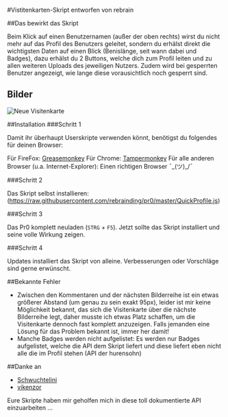 #Vistitenkarten-Skript
entworfen von rebrain

##Das bewirkt das Skript

Beim Klick auf einen Benutzernamen (außer der oben rechts) wirst du nicht mehr auf das Profil des Benutzers geleitet, sondern
du erhälst direkt die wichtigsten Daten auf einen Blick (Benislänge, seit wann dabei und Badges), dazu erhälst du 2 Buttons,
welche dich zum Profil leiten und zu allen weiteren Uploads des jeweiligen Nutzers. Zudem wird bei gesperrten Benutzer
angezeigt, wie lange diese vorausichtlich noch gesperrt sind.

## Bilder

![Neue Visitenkarte](https://cloud.githubusercontent.com/assets/12076656/7306253/2584dc36-ea04-11e4-9966-7cd45c73ecc7.png)

##Installation
###Schritt 1

Damit ihr überhaupt Userskripte verwenden könnt, benötigst du folgendes für deinen Browser:

Für FireFox: [Greasemonkey](https://addons.mozilla.org/de/firefox/addon/greasemonkey/)
Für Chrome: [Tampermonkey](https://chrome.google.com/webstore/detail/tampermonkey/dhdgffkkebhmkfjojejmpbldmpobfkfo?hl=de)
Für alle anderen Browser (u.a. Internet-Explorer): Einen richtigen Browser ¯\_(ツ)_/¯

###Schritt 2

Das Skript selbst installieren:
(https://raw.githubusercontent.com/rebrainding/pr0/master/QuickProfile.js)

###Schritt 3

Das Pr0 komplett neuladen (`STRG` + `F5`). Jetzt sollte das Skript installiert und seine volle Wirkung zeigen.

###Schritt 4

Updates installiert das Skript von alleine. Verbesserungen oder Vorschläge sind gerne erwünscht.

##Bekannte Fehler

* Zwischen den Kommentaren und der nächsten Bilderreihe ist ein etwas größerer Abstand (um genau zu sein exakt 95px),
leider ist mir keine Möglichkeit bekannt, das sich die Visitenkarte über die nächste Bilderreihe legt, daher musste
ich etwas Platz schaffen, um die Visitenkarte dennoch fast komplett anzuzeigen. Falls jemanden eine Lösung für das Problem
bekannt ist, immer her damit!
* Manche Badges werden nicht aufgelistet: Es werden nur Badges aufgelistet, welche die API dem Skript liefert
und diese liefert eben nicht alle die im Profil stehen (API der hurensohn)

##Danke an

* [Schwuchtelini](http://pr0gramm.com/user/Schwuchtelini)
* [vikenzor](http://pr0gramm.com/user/vikenzor)

Eure Skripte haben mir geholfen mich in diese toll dokumentierte API einzuarbeiten ...

